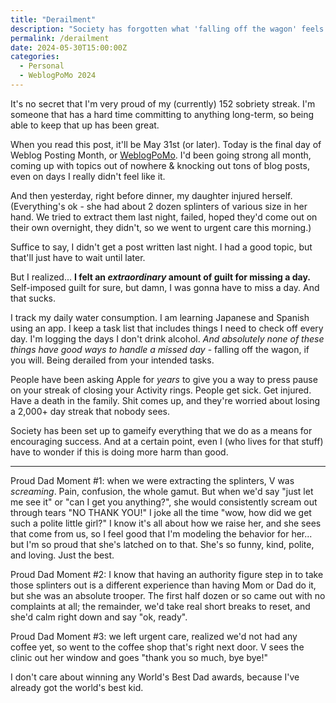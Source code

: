 ```yaml
---
title: "Derailment"
description: "Society has forgotten what 'falling off the wagon' feels like."
permalink: /derailment
date: 2024-05-30T15:00:00Z
categories: 
  - Personal
  - WeblogPoMo 2024
---
```


It's no secret that I'm very proud of my (currently) 152 sobriety streak. I'm someone that has a hard time committing to anything long-term, so being able to keep that up has been great.

When you read this post, it'll be May 31st (or later). Today is the final day of Weblog Posting Month, or [WeblogPoMo](/categories#WeblogPoMo). I'd been going strong all month, coming up with topics out of nowhere & knocking out tons of blog posts, even on days I really didn't feel like it.

And then yesterday, right before dinner, my daughter injured herself. (Everything's ok - she had about 2 dozen splinters of various size in her hand. We tried to extract them last night, failed, hoped they'd come out on their own overnight, they didn't, so we went to urgent care this morning.)

Suffice to say, I didn't get a post written last night. I had a good topic, but that'll just have to wait until later.

But I realized... **I felt an *extraordinary* amount of guilt for missing a day.** Self-imposed guilt for sure, but damn, I was gonna have to miss a day. And that sucks.

I track my daily water consumption. I am learning Japanese and Spanish using an app. I keep a task list that includes things I need to check off every day. I'm logging the days I don't drink alcohol. *And absolutely none of these things have good ways to handle a missed day* - falling off the wagon, if you will. Being derailed from your intended tasks.

People have been asking Apple for *years* to give you a way to press pause on your streak of closing your Activity rings. People get sick. Get injured. Have a death in the family. Shit comes up, and they're worried about losing a 2,000+ day streak that nobody sees.

Society has been set up to gameify everything that we do as a means for encouraging success. And at a certain point, even I (who lives for that stuff) have to wonder if this is doing more harm than good.

---

Proud Dad Moment #1: when we were extracting the splinters, V was *screaming*. Pain, confusion, the whole gamut. But when we'd say "just let me see it" or "can I get you anything?", she would consistently scream out through tears "NO THANK YOU!" I joke all the time "wow, how did we get such a polite little girl?" I know it's all about how we raise her, and she sees that come from us, so I feel good that I'm modeling the behavior for her... but I'm so proud that she's latched on to that. She's so funny, kind, polite, and loving. Just the best.

Proud Dad Moment #2: I know that having an authority figure step in to take those splinters out is a different experience than having Mom or Dad do it, but she was an absolute trooper. The first half dozen or so came out with no complaints at all; the remainder, we'd take real short breaks to reset, and she'd calm right down and say "ok, ready".

Proud Dad Moment #3: we left urgent care, realized we'd not had any coffee yet, so went to the coffee shop that's right next door. V sees the clinic out her window and goes "thank you so much, bye bye!"

I don't care about winning any World's Best Dad awards, because I've already got the world's best kid.
